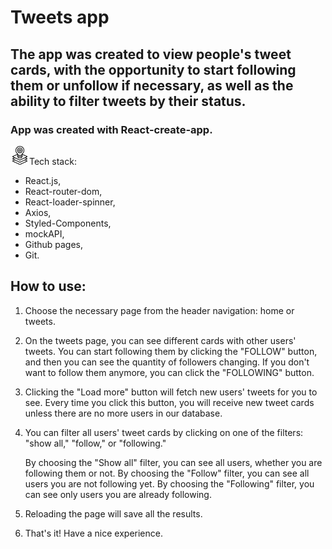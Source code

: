 <h1>Tweets app</h1>

<h2>The app was created to view people's tweet cards, with the opportunity to start following them or unfollow if necessary, as well as the ability to filter tweets by their status.</h2>

<h3>App was created with React-create-app.</h3>

<img src="./public/tech-stack.png" alt="Alt Text" width="30" height="30" />Tech stack:
<ul>
<li>React.js, </li>
<li>React-router-dom,</li> 
<li>React-loader-spinner,</li>
<li>Axios,</li>
<li>Styled-Components,</li> 
<li>mockAPI,</li>
<li>Github pages,</li>
<li>Git.</li>
</ul> 

<h2>How to use:</h2>

1. Choose the necessary page from the header navigation: home or tweets.

2. On the tweets page, you can see different cards with other users' tweets. You can start following them by clicking the "FOLLOW" button, and then you can see the quantity of followers changing. If you don't want to follow them anymore, you can click the "FOLLOWING" button.

3. Clicking the "Load more" button will fetch new users' tweets for you to see. Every time you click this button, you will receive new tweet cards unless there are no more users in our database.

4. You can filter all users' tweet cards by clicking on one of the filters: "show all," "follow," or "following."

    By choosing the "Show all" filter, you can see all users, whether you are following them or not.
    By choosing the "Follow" filter, you can see all users you are not following yet.
    By choosing the "Following" filter, you can see only users you are already following.

5. Reloading the page will save all the results.

6. That's it! Have a nice experience.
